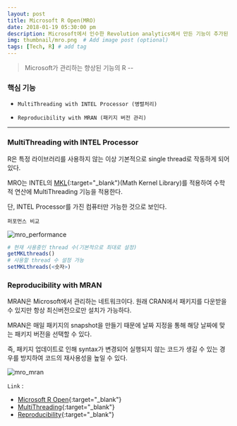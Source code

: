```yaml
---
layout: post
title: Microsoft R Open(MRO)
date: 2018-01-19 05:30:00 pm
description: Microsoft에서 인수한 Revolution analytics에서 만든 기능이 추가된 R # Add post description (optional)
img: thumbnail/mro.png  # Add image post (optional)
tags: [Tech, R] # add tag
---
```


> Microsoft가 관리하는 향상된 기능의 R -- 

### 핵심 기능

* `MultiThreading with INTEL Processor (병렬처리)`

* `Reproducibility with MRAN (패키지 버전 관리)`

***

### MultiThreading with INTEL Processor

R은 특정 라이브러리를 사용하지 않는 이상 기본적으로 single thread로 작동하게 되어 있다.

MRO는 INTEL의 [MKL](https://software.intel.com/en-us/mkl){:target="_blank"}(Math Kernel Library)를 적용하여 수학적 연산에 MultiThreading 기능을 적용한다.

단, INTEL Processor를 가진 컴퓨터만 가능한 것으로 보인다.

`퍼포먼스 비교`

![mro_performance]({{site.baseurl}}/assets/img/r/mro_1.png)

``` r
# 현재 사용중인 thread 수(기본적으로 최대로 설정)
getMKLthreads()
# 사용할 thread 수 설정 가능
setMKLthreads(<숫자>)
```

### Reproducibility with MRAN

MRAN은 Microsoft에서 관리하는 네트워크이다. 원래 CRAN에서 패키지를 다운받을 수 있지만 항상 최신버전으로만 설치가 가능하다.

MRAN은 매일 패키지의 snapshot을 만들기 때문에 날짜 지정을 통해 해당 날짜에 맞는 패키지 버전을 선택할 수 있다. 

즉, 패키지 업데이트로 인해 syntax가 변경되어 실행되지 않는 코드가 생길 수 있는 경우를 방지하여 코드의 재사용성을 높일 수 있다.

![mro_mran]({{site.baseurl}}/assets/img/r/mro_2.png)


`Link` : 

* [Microsoft R Open](https://mran.microsoft.com/){:target="_blank"}
* [MultiThreading](https://mran.microsoft.com/documents/rro/multithread){:target="_blank"}
* [Reproducibility](https://mran.microsoft.com/documents/rro/reproducibility){:target="_blank"}
